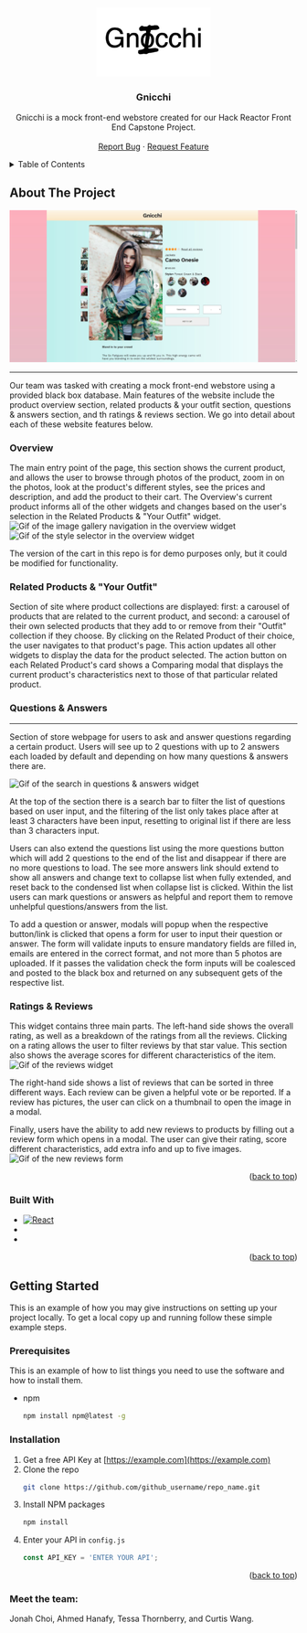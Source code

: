 <a name="readme-top"></a>

<div align="center">
  <a href="https://github.com/Nugget-Reactor/FEC">
    <img src="./client/src/assets/Gnicchi.png" alt="Logo" width="200" height="auto">
  </a>
<h3 align="center">Gnicchi</h3>
  <p align="center">
    Gnicchi is a mock front-end webstore created for our Hack Reactor Front End Capstone Project.
    <br />
    <br />
    <a href="https://github.com/Nugget-Reactor/FEC/issues">Report Bug</a>
    ·
    <a href="https://github.com/Nugget-Reactor/FEC/issues">Request Feature</a>
  </p>
</div>

<!-- TABLE OF CONTENTS -->
<details>
  <summary>Table of Contents</summary>
  <ol>
    <li>
      <a href="#about-the-project">About The Project</a>
      <ul>
        <li><a href="#built-with">Built With</a></li>
      </ul>
    </li>
    <li>
      <a href="#getting-started">Getting Started</a>
      <ul>
        <li><a href="#prerequisites">Prerequisites</a></li>
        <li><a href="#installation">Installation</a></li>
      </ul>
    </li>
    <li><a href="#usage">Usage</a></li>
    <li><a href="#roadmap">Roadmap</a></li>
    <li><a href="#contributing">Contributing</a></li>
    <li><a href="#license">License</a></li>
    <li><a href="#contact">Contact</a></li>
    <li><a href="#acknowledgments">Acknowledgments</a></li>
  </ol>
</details>

## About The Project

<img src="./client/src/assets/HomepagePic.png" alt="Screen capture of the homepage">

---
Our team was tasked with creating a mock front-end webstore using a provided black box database. Main features of the website include the product overview section, related products & your outfit section, questions & answers section, and th ratings & reviews section. We go into detail about each of these website features below.

### Overview

The main entry point of the page, this section shows the current product, and allows the user to browse through photos of the product, zoom in on the photos, look at the product's different styles, see the prices and description, and add the product to their cart. The Overview's current product informs all of the other widgets and changes based on the user's selection in the Related Products & "Your Outfit" widget.
<img src="./client/src/assets/image_navigation_gif.gif" alt="Gif of the image gallery navigation in the overview widget">
<img src="./client/src/assets/style_selector_gif.gif" alt="Gif of the style selector in the overview widget">


The version of the cart in this repo is for demo purposes only, but it could be modified for functionality.

### Related Products & "Your Outfit"

Section of site where product collections are displayed:
  first: a carousel of products that are related to the current product, and
  second: a carousel of their own selected products that they add to or remove from their "Outfit" collection if they choose.
By clicking on the Related Product of their choice, the user navigates to that product's page. This action updates all other widgets to display the data for the product selected.
The action button on each Related Product's card shows a Comparing modal that displays the current product's characteristics next to those of that particular related product.

### Questions & Answers
---
Section of store webpage for users to ask and answer questions regarding a certain product. Users will see up to 2 questions with up to 2 answers each loaded by default and depending on how many questions & answers there are.

<img src="./client/src/assets/qna-search.gif" alt="Gif of the search in questions & answers widget">

At the top of the section there is a search bar to filter the list of questions based on user input, and the filtering of the list only takes place after at least 3 characters have been input, resetting to original list if there are less than 3 characters input.

Users can also extend the questions list using the more questions button which will add 2 questions to the end of the list and disappear if there are no more questions to load. The see more answers link should extend to show all answers and change text to collapse list when fully extended, and reset back to the condensed list when collapse list is clicked. Within the list users can mark questions or answers as helpful and report them to remove unhelpful questions/answers from the list.

To add a question or answer, modals will popup when the respective button/link is clicked that opens a form for user to input their question or answer. The form will validate inputs to ensure mandatory fields are filled in, emails are entered in the correct format, and not more than 5 photos are uploaded. If it passes the validation check the form inputs will be coalesced and posted to the black box and returned on any subsequent gets of the respective list.

### Ratings & Reviews

This widget contains three main parts. The left-hand side shows the overall rating, as well as a breakdown of the ratings from all the reviews. Clicking on a rating allows the user to filter reviews by that star value. This section also shows the average scores for different characteristics of the item.
<img src="./client/src/assets/Reviews.gif" alt="Gif of the reviews widget">

The right-hand side shows a list of reviews that can be sorted in three different ways. Each review can be given a helpful vote or be reported. If a review has pictures, the user can click on a thumbnail to open the image in a modal.

Finally, users have the ability to add new reviews to products by filling out a review form which opens in a modal. The user can give their rating, score different characteristics, add extra info and up to five images.
<img src="./client/src/assets/InputForm.gif" alt="Gif of the new reviews form">

<p align="right">(<a href="#readme-top">back to top</a>)</p>

### Built With

* [![React][React.js]][React-url]
*
*

<p align="right">(<a href="#readme-top">back to top</a>)</p>


## Getting Started

This is an example of how you may give instructions on setting up your project locally.
To get a local copy up and running follow these simple example steps.

### Prerequisites

This is an example of how to list things you need to use the software and how to install them.
* npm
  ```sh
  npm install npm@latest -g
  ```

### Installation

1. Get a free API Key at [https://example.com](https://example.com)
2. Clone the repo
   ```sh
   git clone https://github.com/github_username/repo_name.git
   ```
3. Install NPM packages
   ```sh
   npm install
   ```
4. Enter your API in `config.js`
   ```js
   const API_KEY = 'ENTER YOUR API';
   ```

<p align="right">(<a href="#readme-top">back to top</a>)</p>

### Meet the team:
  Jonah Choi, Ahmed Hanafy, Tessa Thornberry, and Curtis Wang.

[React.js]: https://img.shields.io/badge/React-20232A?style=for-the-badge&logo=react&logoColor=61DAFB
[React-url]: https://reactjs.org/

[Axios-url]: https://axios-http.com/
